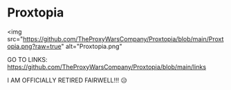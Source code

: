 # Proxtopia
<img src="https://github.com/TheProxyWarsCompany/Proxtopia/blob/main/Proxtopia.png?raw=true" alt="Proxtopia.png"




GO TO LINKS: https://github.com/TheProxyWarsCompany/Proxtopia/blob/main/links

I AM OFFICIALLY RETIRED FAIRWELL!!! 
😥

